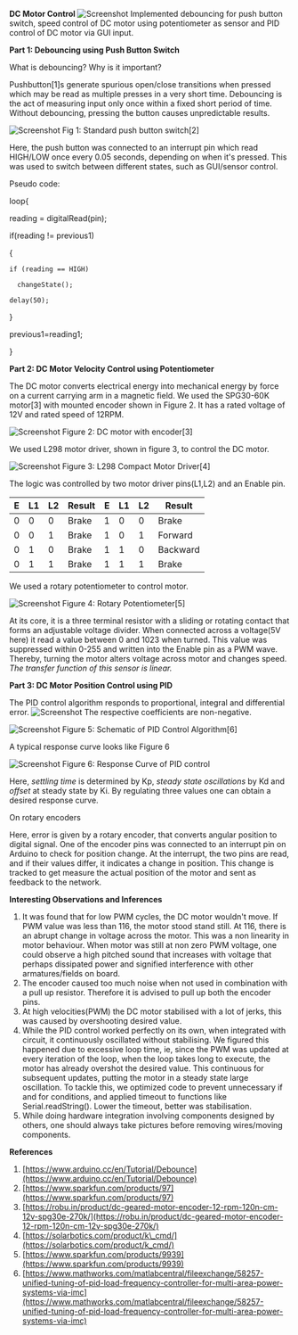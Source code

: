 **DC Motor Control**
![Screenshot](image1.png)
Implemented debouncing for push button switch, speed control of DC motor using potentiometer as sensor and PID control of DC motor via GUI input. 

**Part 1: Debouncing using Push Button Switch**

What is debouncing? Why is it important?

Pushbutton[1]s  generate spurious open/close transitions when pressed which may be read as multiple presses in a very short time. Debouncing is the act of measuring input only once within a fixed short period of time. Without debouncing, pressing the button causes unpredictable results.

![Screenshot](pushbutton.png)
Fig 1: Standard push button switch[2]

Here, the push button was connected to an interrupt pin which read HIGH/LOW once every 0.05 seconds, depending on when it&#39;s pressed. This was used to switch between different states, such as GUI/sensor control.

Pseudo code:

loop{

reading = digitalRead(pin);

if(reading != previous1)

  {

    if (reading == HIGH)

      changeState();

    delay(50);

  }

  previous1=reading1;

}

**Part 2: DC Motor Velocity Control using Potentiometer**

The DC motor converts electrical energy into mechanical energy by force on a current carrying arm in a magnetic field.   We used the SPG30-60K motor[3] with mounted encoder shown in Figure 2. It has a rated voltage of 12V and rated speed of 12RPM.

![Screenshot](dcmotor.png)
Figure 2: DC motor with encoder[3]

We used L298 motor driver, shown in figure 3, to control the DC motor.

![Screenshot](motordriver.png)
Figure 3: L298 Compact Motor Driver[4]

The logic was controlled by two motor driver pins(L1,L2) and an Enable pin.

| E | L1 | L2 | Result | E | L1 | L2 | Result |
| --- | --- | --- | --- | --- | --- | --- | --- |
| 0 | 0 | 0 | Brake | 1 | 0 | 0 | Brake |
| 0 | 0 | 1 | Brake | 1 | 0 | 1 | Forward |
| 0 | 1 | 0 | Brake | 1 | 1 | 0 | Backward |
| 0 | 1 | 1 | Brake | 1 | 1 | 1 | Brake |

We used a rotary potentiometer to control motor.

![Screenshot](potentiometer.png)
Figure 4: Rotary Potentiometer[5]

At its core, it is a three terminal resistor with a sliding or rotating contact that forms an adjustable voltage divider. When connected across a voltage(5V here) it read a value between 0 and 1023 when turned. This value was suppressed within 0-255 and written into the Enable pin as a PWM wave. Thereby, turning the motor alters voltage across motor and changes speed. _The transfer function of this sensor is linear._

**Part 3: DC Motor Position Control using PID**

The PID control algorithm responds to proportional, integral and differential error.
![Screenshot](eqn.png)
The respective coefficients are non-negative.

![Screenshot](pid.png)
Figure 5: Schematic of PID Control Algorithm[6]

A typical response curve looks like Figure 6

![Screenshot](response.png)
Figure 6: Response Curve of PID control

Here, _settling time_ is determined by Kp, _steady state oscillations_ by Kd and _offset_ at steady state by Ki. By regulating three values one can obtain a desired response curve.

On rotary encoders

Here, error is given by a rotary encoder, that converts angular position to digital signal. One of the encoder pins was connected to an interrupt pin on Arduino to check for position change. At the interrupt, the two pins are read, and if their values differ, it indicates a change in position. This change is tracked to get measure the actual position of the motor and sent as feedback to the network.

**Interesting Observations and Inferences**

1. It was found that for low PWM cycles, the DC motor wouldn&#39;t move. If PWM value was less than 116, the motor stood stand still. At 116, there is an abrupt change in voltage across the motor. This was a non linearity in motor behaviour. When motor was still at non zero PWM voltage, one could observe a high pitched sound that increases with voltage that perhaps dissipated power and signified interference with other armatures/fields on board.
2. The encoder caused too much noise when not used in combination with a pull up resistor. Therefore it is advised to pull up both the encoder pins.
3. At high velocities(PWM) the DC motor stabilised with a lot of jerks, this was caused by overshooting desired value.
4. While the PID control worked perfectly on its own, when integrated with circuit, it continuously oscillated without stabilising. We figured this happened due to excessive loop time, ie, since the PWM was updated at every iteration of the loop, when the loop takes long to execute, the motor has already overshot the desired value. This continuous for subsequent updates, putting the motor in a steady state large oscillation. To tackle this, we optimized code to prevent unnecessary if and for conditions, and applied timeout to functions like Serial.readString(). Lower the timeout, better was stabilisation.
5. While doing hardware integration involving components designed by others, one should always take pictures before removing wires/moving components.

**References**

1. [https://www.arduino.cc/en/Tutorial/Debounce](https://www.arduino.cc/en/Tutorial/Debounce)
2. [https://www.sparkfun.com/products/97](https://www.sparkfun.com/products/97)
3. [https://robu.in/product/dc-geared-motor-encoder-12-rpm-120n-cm-12v-spg30e-270k/](https://robu.in/product/dc-geared-motor-encoder-12-rpm-120n-cm-12v-spg30e-270k/)
4. [https://solarbotics.com/product/k\_cmd/](https://solarbotics.com/product/k_cmd/)
5. [https://www.sparkfun.com/products/9939](https://www.sparkfun.com/products/9939)
6. [https://www.mathworks.com/matlabcentral/fileexchange/58257-unified-tuning-of-pid-load-frequency-controller-for-multi-area-power-systems-via-imc](https://www.mathworks.com/matlabcentral/fileexchange/58257-unified-tuning-of-pid-load-frequency-controller-for-multi-area-power-systems-via-imc)


